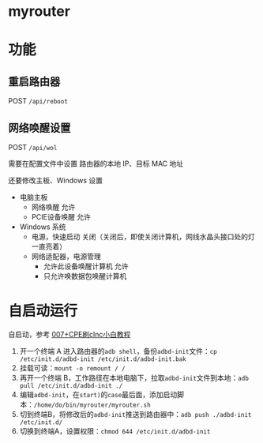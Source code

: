 # myrouter

# 功能

## 重启路由器

POST `/api/reboot`

## 网络唤醒设置

POST `/api/wol`

需要在配置文件中设置 路由器的本地 IP、目标 MAC 地址

还要修改主板、Windows 设置

* 电脑主板
    * 网络唤醒 允许
    * PCIE设备唤醒 允许
* Windows 系统
    * 电源，快速启动 关闭（关闭后，即使关闭计算机，网线水晶头接口处的灯一直亮着）
    * 网络适配器，电源管理
        * 允许此设备唤醒计算机 允许
        * 只允许唤数据包唤醒计算机

# 自启动运行

自启动，参考 [007+CPE刷clnc小白教程](https://yaohuo.me/bbs/book_view.aspx?sitei=1000&classid=203&id=1097747&vpage=&lpage=)

1. 开一个终端 A 进入路由器的`adb shell`，备份`adbd-init`文件：`cp /etc/init.d/adbd-init /etc/init.d/adbd-init.bak`
2. 挂载可读：`mount -o remount / /`
3. 再开一个终端 B，工作路径在本地电脑下，拉取`adbd-init`文件到本地：`adb pull /etc/init.d/adbd-init ./`
4. 编辑`adbd-init`，在`start)`的`case`最后面，添加启动脚本：`/home/do/bin/myrouter/myrouter.sh`
5. 切到终端B，将修改后的`adbd-init`推送到路由器中：`adb push ./adbd-init /etc/init.d/`
6. 切换到终端A，设置权限：`chmod 644 /etc/init.d/adbd-init`